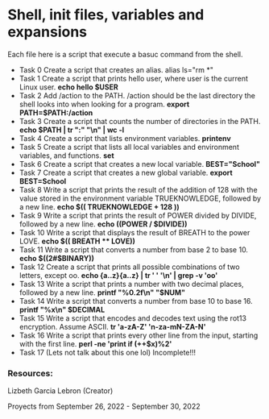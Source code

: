 # Shell, init files, variables and expansions
Each file here is a script that execute a basuc command from the shell. 
* Task 0 Create a script that creates an alias. alias  ls="rm *"
* Task 1 Create a script that prints hello user, where user is the current Linux user. **echo hello $USER**
* Task 2 Add /action to the PATH. /action should be the last directory the shell looks into when looking for a program. **export PATH=$PATH:/action**
* Task 3 Create a script that counts the number of directories in the PATH. **echo $PATH | tr ":" "\n" | wc -l**
* Task 4 Create a script that lists environment variables. **printenv**
* Task 5 Create a script that lists all local variables and environment variables, and functions. **set**
* Task 6 Create a script that creates a new local variable. **BEST="School"**
* Task 7 Create a script that creates a new global variable. **export BEST=School**
* Task 8 Write a script that prints the result of the addition of 128 with the value stored in the environment variable TRUEKNOWLEDGE, followed by a new line. **echo $(( TRUEKNOWLEDGE + 128 ))**
* Task 9 Write a script that prints the result of POWER divided by DIVIDE, followed by a new line. **echo $(($POWER / $DIVIDE))**
* Task 10 Write a script that displays the result of BREATH to the power LOVE. **echo $(( BREATH ** LOVE))**
* Task 11 Write a script that converts a number from base 2 to base 10. **echo $((2#$BINARY))**
* Task 12 Create a script that prints all possible combinations of two letters, except oo. **echo {a..z}{a..z} | tr ' ' '\n' | grep -v 'oo'**
* Task 13 Write a script that prints a number with two decimal places, followed by a new line. **printf "%0.2f\n" "$NUM"**
* Task 14 Write a script that converts a number from base 10 to base 16. **printf "%x\n" $DECIMAL**
* Task 15 Write a script that encodes and decodes text using the rot13 encryption. Assume ASCII. **tr 'a-zA-Z' 'n-za-mN-ZA-N'**
* Task 16 Write a script that prints every other line from the input, starting with the first line. **perl -ne 'print if (++$x)%2'**
* Task 17 (Lets not talk about this one lol) Incomplete!!!

### Resources:

Lizbeth Garcia Lebron (Creator)

Proyects from September 26, 2022 - September 30, 2022
